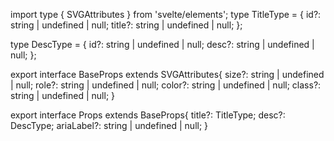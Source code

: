 import type { SVGAttributes } from 'svelte/elements';
type TitleType = {
  id?: string | undefined | null;
  title?: string | undefined | null;
};

type DescType = {
  id?: string | undefined | null;
  desc?: string | undefined | null;
};

export interface BaseProps extends SVGAttributes<SVGElement>{
  size?: string | undefined | null;
  role?: string | undefined | null;
  color?: string | undefined | null;
  class?: string | undefined | null;
}

export interface Props extends BaseProps{
  title?: TitleType;
  desc?: DescType;
  ariaLabel?: string | undefined | null;
}